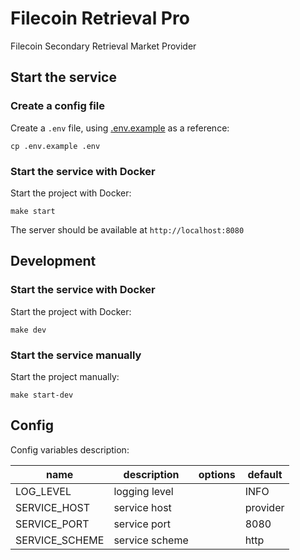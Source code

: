 # Filecoin Retrieval Pro

Filecoin Secondary Retrieval Market Provider 

## Start the service

### Create a config file

Create a `.env` file, using [.env.example](./.env.example) as a reference:

```
cp .env.example .env
```

### Start the service with Docker

Start the project with Docker:

```
make start
```

The server should be available at `http://localhost:8080`

## Development

### Start the service with Docker

Start the project with Docker:

```
make dev
```

### Start the service manually

Start the project manually:

```
make start-dev
```


## Config

Config variables description:

| name           | description    | options | default                     |
| -------------- | -------------- | ------- | --------------------------- |
| LOG_LEVEL      | logging level  |         | INFO                        |
| SERVICE_HOST   | service host   |         | provider                    |
| SERVICE_PORT   | service port   |         | 8080                        |
| SERVICE_SCHEME | service scheme |         | http                        |
